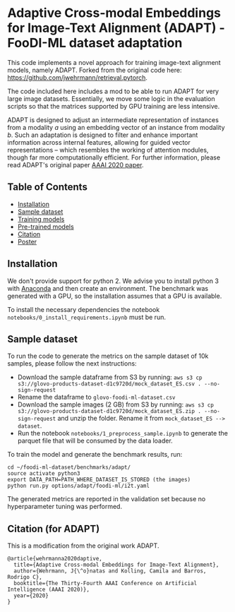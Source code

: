 # Adaptive Cross-modal Embeddings for Image-Text Alignment (ADAPT) - FooDI-ML dataset adaptation

This code implements a novel approach for training image-text alignment models, namely ADAPT. Forked from the original code here: https://github.com/jwehrmann/retrieval.pytorch.


The code included here includes a mod to be able to run ADAPT for very large image datasets. Essentially, we move some logic in the evaluation scripts so that the matrices supported by GPU training are less intensive.

<!-- future link: https://github.com/jwehrmann/retrieval.pytorch/assets/adapt.png -->

ADAPT is designed to adjust an intermediate representation of instances from a modality _a_ using an embedding vector of an instance from modality _b_. Such an adaptation is designed to filter and enhance important information across internal features, allowing for guided vector representations – which resembles the working of attention modules, though far more computationally efficient. For further information, please read ADAPT's original paper [AAAI 2020 paper](https://www.researchgate.net/publication/337636199_Adaptive_Cross-modal_Embeddings_for_Image-Text_Alignment).



## Table of Contents

* [Installation](#installation)
* [Sample dataset](#sample)
* [Training models](#training)
* [Pre-trained models](#pretrained)
* [Citation](#citation)
* [Poster](#poster)

## Installation
<a name="installation"/>

We don't provide support for python 2. We advise you to install python 3 with [Anaconda](https://docs.anaconda.com/anaconda/install/) and then create an environment. The benchmark was generated with a GPU, so the installation assumes that a GPU is available.

To install the necessary dependencies the notebook `notebooks/0_install_requirements.ipynb` must be run.

## Sample dataset
<a name="sample"/>

To run the code to generate the metrics on the sample dataset of 10k samples, please follow the next instructions: 

* Download the sample dataframe from S3 by running: `aws s3 cp s3://glovo-products-dataset-d1c9720d/mock_dataset_ES.csv . --no-sign-request`
* Rename the dataframe to `glovo-foodi-ml-dataset.csv`
* Download the sample images (2 GB) from S3 by running: `aws s3 cp s3://glovo-products-dataset-d1c9720d/mock_dataset_ES.zip . --no-sign-request` and unzip the folder. Rename it from `mock_dataset_ES --> dataset`.
* Run the notebook `notebooks/1_preprocess_sample.ipynb` to generate the parquet file that will be consumed by the data loader.

To train the model and generate the benchmark results, run:
```{bash}
cd ~/foodi-ml-dataset/benchmarks/adapt/
source activate python3
export DATA_PATH=PATH_WHERE_DATASET_IS_STORED (the images)
python run.py options/adapt/foodi-ml/i2t.yaml
```

The generated metrics are reported in the validation set because no hyperparameter tuning was performed.


## Citation (for ADAPT)
<a name="citation"/>

This is a modification from the original work ADAPT.
```
@article{wehrmanna2020daptive,
  title={Adaptive Cross-modal Embeddings for Image-Text Alignment},
  author={Wehrmann, J{\^o}natas and Kolling, Camila and Barros, Rodrigo C},
  booktitle={The Thirty-Fourth AAAI Conference on Artificial Intelligence (AAAI 2020)},
  year={2020}
}
```

